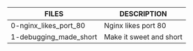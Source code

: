 | FILES  | DESCRIPTION |
| ------------- | ------------- |
| 0-nginx_likes_port_80 | Nginx likes port 80 |
| 1-debugging_made_short | Make it sweet and short |